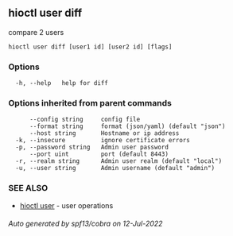 ## hioctl user diff

compare 2 users

```
hioctl user diff [user1 id] [user2 id] [flags]
```

### Options

```
  -h, --help   help for diff
```

### Options inherited from parent commands

```
      --config string     config file
      --format string     format (json/yaml) (default "json")
      --host string       Hostname or ip address
  -k, --insecure          ignore certificate errors
  -p, --password string   Admin user password
      --port uint         port (default 8443)
  -r, --realm string      Admin user realm (default "local")
  -u, --user string       Admin username (default "admin")
```

### SEE ALSO

* [hioctl user](hioctl_user.md)	 - user operations

###### Auto generated by spf13/cobra on 12-Jul-2022
